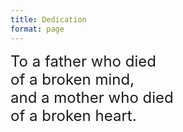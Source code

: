 ```yaml
---
title: Dedication
format: page
---
```


<p>
<font size="5" >

To a father who died <br>
of a broken mind, <br>
and a mother who died <br>
of a broken heart.

</font>
</p>
